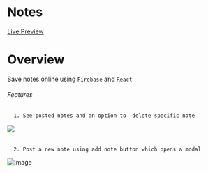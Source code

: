 # Notes
[Live Preview](https://pratikkabade.github.io/Notes/)

# Overview
Save notes online using `Firebase` and `React`

###### Features
      1. See posted notes and an option to  delete specific note
<img src="https://user-images.githubusercontent.com/76637730/173872713-7fad74b7-8efe-4969-8ae8-5c2f29f96fe8.png"/>


###### 
      2. Post a new note using add note button which opens a modal
![image](https://user-images.githubusercontent.com/76637730/173874251-e0049169-522f-43b6-9169-96f0600f64a5.png)